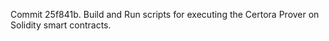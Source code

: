 Commit 25f841b.                    Build and Run scripts for executing the Certora Prover on Solidity smart contracts.